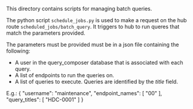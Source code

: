 This directory contains scripts for managing batch queries.

The python script `schedule_jobs.py` is used to make a request on the hub route `scheduled_jobs/batch_query`. It triggers to hub to run queres that match the parameters provided.

The parameters must be provided must be in a json file containing the following:

* A user in the query_composer database that is associated with each query.
* A list of endpoints to run the queries on.
* A list of queries to execute. Queries are identified by the *title* field.

E.g.:
{
    "username": "maintenance",
    "endpoint_names": [
        "00"
    ],
    "query_titles": [
        "HDC-0001"
    ]
}
